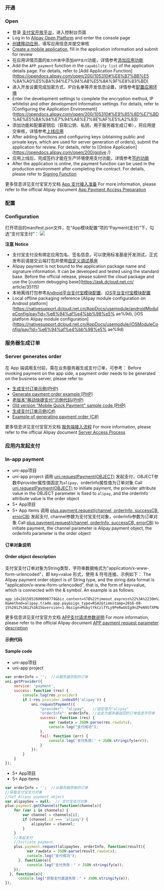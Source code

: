 ### 开通  
### Open
- 登录 [支付宝开放平台](https://open.alipay.com/)，进入控制台页面
- Log in to [Alipay Open Platform](https://open.alipay.com/) and enter the console page
- [创建移动应用](https://opendocs.alipay.com/open/200/105310)，填写应用信息并提交审核
- [Create a mobile application](https://opendocs.alipay.com/open/200/105310), fill in the application information and submit for review
- 在应用详情页面的`能力列表`中添加`APP支付`功能，详情参考[添加应用功能](https://opendocs.alipay.com/open/200/105310#%E6%B7%BB%E5%8A%A0%E5%BA%94%E7%94%A8%E5%8A%9F%E8%83%BD)
- Add the `APP payment` function in the `capability list` of the application details page. For details, refer to [Add Application Function](https://opendocs.alipay.com/open/200/105310#%E6%B7%BB%E5 %8A%A0%E5%BA%94%E7%94%A8%E5%8A%9F%E8%83%BD)
- 进入开发设置完成加密方式、IP白名单等开发信息设置，详情参考[配置应用环境](https://opendocs.alipay.com/open/200/105310#%E9%85%8D%E7%BD%AE%E5%BA%94%E7%94%A8%E7%8E%AF%E5%A2%83)
- Enter the development settings to complete the encryption method, IP whitelist and other development information settings. For details, refer to [Configuring the Application Environment](https://opendocs.alipay.com/open/200/105310#%E9%85%8D%E7%BD %AE%E5%BA%94%E7%94%A8%E7%8E%AF%E5%A2%83)
- 添加功能和配置密钥后（获取公钥、私钥，用于服务器生成订单），将应用提交审核，详情参考[上线应用](https://opendocs.alipay.com/open/200/golive/)
- After adding functions and configuring keys (obtaining public and private keys, which are used for server generation of orders), submit the application for review. For details, refer to [Online Application](https://opendocs.alipay.com/open/200/golive /)
- 应用上线后，完成签约才能在生产环境使用支付功能，详情参考[签约功能](https://opendocs.alipay.com/open/200/105314/)
- After the application is online, the payment function can be used in the production environment after completing the contract. For details, please refer to [Signing Function](https://opendocs.alipay.com/open/200/105314/)

更多信息详见支付宝官方文档 [App 支付接入准备](https://opendocs.alipay.com/open/204/105297/)
For more information, please refer to the official Alipay document [App Payment Access Preparation](https://opendocs.alipay.com/open/204/105297/)


### 配置  
### Configuration
打开项目的manifest.json文件，在“App模块配置”项的“Payment(支付)”下，勾选“支付宝支付”：
![](https://native-res.dcloud.net.cn/images/uniapp/payment/alipay_setup_manifest_info.png)

**注意**
**Notice**
- 支付宝支付没有绑定应用包名、签名信息，可以使用标准基座开发测试，正式发布前请提交云端打包并使用[自定义调试基座](https://ask.dcloud.net.cn/article/35115)
- Alipay payment is not bound to the application package name and signature information. It can be developed and tested using the standard base. Before the official release, please submit the cloud package and use the [custom debugging base](https://ask.dcloud.net.cn/ article/35115)
- 本地离线打包参考[Android平台支付宝模块配置](https://nativesupport.dcloud.net.cn/AppDocs/usemodule/androidModuleConfig/pay?id=%e6%94%af%e4%bb%98%e5%ae%9d)、[iOS平台支付宝模块配置](https://nativesupport.dcloud.net.cn/AppDocs/usemodule/iOSModuleConfig/pay?id=%e6%94%af%e4%bb%98%e5%ae%9d)
- Local offline packaging reference [Alipay module configuration on Android platform](https://nativesupport.dcloud.net.cn/AppDocs/usemodule/androidModuleConfig/pay?id=%e6%94%af%e4%bb%98%e5% ae%9d), [iOS platform Alipay module configuration](https://nativesupport.dcloud.net.cn/AppDocs/usemodule/iOSModuleConfig/pay?id=%e6%94%af%e4%bb%98%e5% ae%9d)


### 服务器生成订单  
### Server generates order
在 App 端调用支付前，需在业务服务器生成支付订单，可参考：
Before invoking payment on the app side, a payment order needs to be generated on the business server, please refer to:
- [生成支付订单示例(PHP)](https://github.com/dcloudio/H5P.Server/tree/master/payment/alipayrsa2)
- [Generate payment order example (PHP)](https://github.com/dcloudio/H5P.Server/tree/master/payment/alipayrsa2)
- [老版本"移动快捷支付"示例代码(PHP)](https://github.com/dcloudio/H5P.Server/tree/master/payment/alipay)
- [Old version "Mobile Quick Payment" sample code (PHP)](https://github.com/dcloudio/H5P.Server/tree/master/payment/alipay)
- [生成支付订单示例(C#)](http://ask.dcloud.net.cn/article/197)
- [Example of generating payment order (C#)](http://ask.dcloud.net.cn/article/197)

更多信息详见支付宝官方文档 [服务端接入流程](https://opendocs.alipay.com/open/204/01dcc0)
For more information, please refer to the official Alipay document [Server Access Process](https://opendocs.alipay.com/open/204/01dcc0)


### 应用内发起支付  
### In-app payment

- uni-app项目  
- uni-app project
调用 [uni.requestPayment(OBJECT)](https://uniapp.dcloud.io/api/plugins/payment?id=requestpayment) 发起支付，OBJECT参数中provider属性值固定为`alipay`、orderInfo属性值为订单对象
Call [uni.requestPayment(OBJECT)](https://uniapp.dcloud.io/api/plugins/payment?id=requestpayment) to initiate payment, the provider attribute value in the OBJECT parameter is fixed to `alipay`, and the orderInfo attribute value is the order object
- 5+ App项目  
- 5+ App items
调用 [plus.payment.request(channel, orderInfo, successCB, errorCB)](https://www.html5plus.org/doc/zh_cn/payment.html#plus.payment.request) 发起支付, channel参数为支付宝支付对象，orderInfo参数为订单对象
Call [plus.payment.request(channel, orderInfo, successCB, errorCB)](https://www.html5plus.org/doc/zh_cn/payment.html#plus.payment.request) to initiate payment, the channel parameter is Alipay payment object, the orderInfo parameter is the order object


#### 订单对象说明  
#### Order object description
支付宝支付订单对象为String类型，字符串数据格式为"application/x-www-form-urlencoded"，即 key=value 形式，使用 & 符号连接。示例如下：
The Alipay payment order object is of String type, and the string data format is "application/x-www-form-urlencoded", that is, the form of key=value, which is connected with the & symbol. An example is as follows:
```
app_id=2015052600090779&biz_content=%7B%22timeout_express%22%3A%2230m%22%2C%22seller_id%22%3A%22%22%2C%22product_code%22%3A%22QUICK_MSECURITY_PAY%22%2C%22total_amount%22%3A%220.02%22%2C%22subject%22%3A%221%22%2C%22body%22%3A%22%E6%88%91%E6%98%AF%E6%B5%8B%E8%AF%95%E6%95%B0%E6%8D%AE%22%2C%22out_trade_no%22%3A%22314VYGIAGG7ZOYY%22%7D&charset=utf-8&method=alipay.trade.app.pay&sign_type=RSA2&timestamp=2016-08-15%2012%3A12%3A15&version=1.0&sign=MsbylYkCzlfYLy9PeRwUUIg9nZPeN9SfXPNavUCroGKR5Kqvx0nEnd3eRmKxJuthNUx4ERCXe552EV9PfwexqW%2B1wbKOdYtDIb4%2B7PL3Pc94RZL0zKaWcaY3tSL89%2FuAVUsQuFqEJdhIukuKygrXucvejOUgTCfoUdwTi7z%2BZzQ%3D
```

更多信息详见支付宝官方文档 [APP支付请求参数说明](https://opendocs.alipay.com/open/204/105465/)
For more information, please refer to the official Alipay document [APP payment request parameter description](https://opendocs.alipay.com/open/204/105465/)


#### 示例代码
#### Sample code
- uni-app项目  
- uni-app project
``` js
var orderInfo = '';  //从服务器获取的订单
uni.getProvider({
    service: 'payment',
    success: function (res) {
        console.log(res.provider)
        if (~res.provider.indexOf('alipay')) {
            uni.requestPayment({
                "provider": "alipay",   //固定值为"alipay"
                "orderInfo": orderInfo, //此处为服务器返回的订单信息字符串
                success: function (res) {
                    var rawdata = JSON.parse(res.rawdata);
                    console.log("支付成功");
                },
                fail: function (err) {
                    console.log('支付失败:' + JSON.stringify(err));
                }
            });
        }
    }
});
```

- 5+ App项目
- 5+ App items
``` js
var orderInfo = '';  //从服务器获取的订单
//获取支付宝支付对象
//Get Alipay payment object
var alipaySev = null;  // 支付宝支付对象
plus.payment.getChannels(function(channels){
    for (var i in channels) {
        var channel = channels[i];
        if (channel.id === 'alipay') {
            alipaySev = channel;
        }
    }
    //发起支付
    //Initiate payment
    plus.payment.request(alipaySev, orderInfo, function(result){
          var rawdata = JSON.parse(result.rawdata);
          console.log("支付成功");
      }, function(e){
          console.log("支付失败：" + JSON.stringify(e));
    });
  }, function(e){
      console.log("获取支付渠道失败：" + JSON.stringify(e));
});
```


